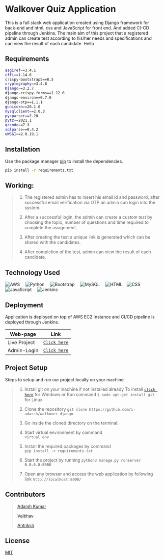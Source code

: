 # Walkover Quiz Application

This is a full stack web application created using Django framework for back-end and html, css and JavaScript for front end. And added CI-CD pipeline through Jenkins. The main aim of this project that a registered admin can create test according to his/her needs and specifications and can view the result of each candidate. Hello

## Requirements

```bash
asgiref==3.4.1
cffi==1.14.6
crispy-bootstrap5==0.5
cryptography==3.4.8
Django==3.2.7
django-crispy-forms==1.12.0
django-environ==0.7.0
django-otp==1.1.1
gunicorn==20.1.0
mysqlclient==2.0.3
pycparser==2.20
pytz==2021.1
qrcode==7.3
sqlparse==0.4.2
uWSGI==2.0.19.1
```


## Installation

Use the package manager [pip](https://pip.pypa.io/en/stable/) to install the dependencies.

```bash
pip install -r requirements.txt
```

## Working:

>1. The registered admin has to insert his email id and password, after successful email verification via OTP an admin can login into the system.
>2. After a successful login, the admin can create a custom test by choosing the topic, number of questions and time required to complete the assignment.
>
>3. After creating the test a unique link is generated which can be shared with the candidates.
>4. After completion of the test, admin can view the result of each candidate.

## Technology Used

![AWS](https://img.shields.io/badge/Amazon_AWS-232F3E?style=for-the-badge&logo=amazon-aws&logoColor=white)&emsp;
![Python](https://img.shields.io/badge/Python-FFD43B?style=for-the-badge&logo=python&logoColor=darkgreen)&emsp;
![Bootstrap](https://img.shields.io/badge/Bootstrap-4853D?style=for-the-badge&logo=bootstrap&logoColor=white)&emsp;
![MySQL](https://img.shields.io/badge/MySQL-00000F?style=for-the-badge&logo=mysql&logoColor=white)&emsp;
![HTML](https://img.shields.io/badge/HTML5-E34F26?style=for-the-badge&logo=html5&logoColor=white)&emsp;![CSS](https://img.shields.io/badge/CSS3-1572D6?style=for-the-badge&logo=css3&logoColor=white)&emsp;![JavaScript](https://img.shields.io/badge/JavaScript-F7DF1E?style=for-the-badge&logo=javascript&logoColor=black)&emsp;
![Jenkins](https://img.shields.io/badge/Jenkins-D24939?style=for-the-badge&logo=Jenkins&logoColor=white)&emsp;


## Deployment

Application is deployed on top of AWS EC2 Instance and CI/CD pipeline is deployed through Jenkins.

| Web-page | Link | 
|   ----   | ---- |
| Live Project|[`Click here`](http://54.175.247.107/login)| 
| Admin-Login |[`Click here`](http://54.175.247.107/admin) |

## Project Setup
Steps to setup and run our project locally on your machine

>1. Install git on your machine if not installed already
>To install [`click here`](https://git-scm.com/downloads) for Windows or 
Run command `$ sudo apt-get install git` for Linux
>2. Clone the repository 
`git clone https://github.com/i-adarsh/walkover-django`
>
>3. Go inside the cloned directory on the terminal.
>4. Start virtual environment by command <br>
`virtual env`
>5. Install the required packages by command <br>
`pip install -r requirements.txt`
>
>
>6. Start the project by running `python3 manage.py runserver 0.0.0.0:8000`
>7. Open any browser and access the web application by following link    `http://localhost:8000/`

## Contributors
>[Adarsh Kumar](https://github.com/i-adaresh)
>
>[Vaibhav](https://github.com/)
>
>[Antriksh](https://github.com/Antriksh1234)

## License
[MIT](https://choosealicense.com/licenses/mit/)
